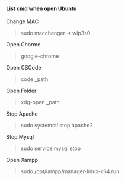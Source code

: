 #### List cmd when open Ubuntu 
Change MAC
> sudo macchanger -r wlp3s0

Open Chorme 
> google-chrome

Open CSCode
> code _path

Open Folder
> xdg-open _path

Stop Apache
> sudo systemctl stop apache2

Stop Mysql
> sudo service mysql stop

Open Xampp
> sudo /opt/lampp/manager-linux-x64.run